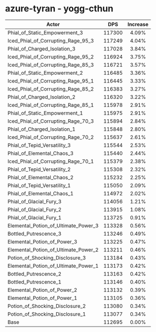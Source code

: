 # azure-tyran - yogg-cthun
| Actor | DPS | Increase |
|---|:---:|:---:|
|Phial_of_Static_Empowerment_3|117300|4.09%|
|Iced_Phial_of_Corrupting_Rage_95_3|117249|4.04%|
|Phial_of_Charged_Isolation_3|117028|3.84%|
|Iced_Phial_of_Corrupting_Rage_95_2|116924|3.75%|
|Iced_Phial_of_Corrupting_Rage_85_3|116721|3.57%|
|Phial_of_Static_Empowerment_2|116485|3.36%|
|Iced_Phial_of_Corrupting_Rage_95_1|116445|3.33%|
|Iced_Phial_of_Corrupting_Rage_85_2|116383|3.27%|
|Phial_of_Charged_Isolation_2|116320|3.22%|
|Iced_Phial_of_Corrupting_Rage_85_1|115978|2.91%|
|Phial_of_Static_Empowerment_1|115975|2.91%|
|Iced_Phial_of_Corrupting_Rage_70_3|115894|2.84%|
|Phial_of_Charged_Isolation_1|115848|2.80%|
|Iced_Phial_of_Corrupting_Rage_70_2|115637|2.61%|
|Phial_of_Tepid_Versatility_3|115544|2.53%|
|Phial_of_Elemental_Chaos_3|115440|2.44%|
|Iced_Phial_of_Corrupting_Rage_70_1|115379|2.38%|
|Phial_of_Tepid_Versatility_2|115308|2.32%|
|Phial_of_Elemental_Chaos_2|115232|2.25%|
|Phial_of_Tepid_Versatility_1|115050|2.09%|
|Phial_of_Elemental_Chaos_1|114972|2.02%|
|Phial_of_Glacial_Fury_3|114056|1.21%|
|Phial_of_Glacial_Fury_2|113915|1.08%|
|Phial_of_Glacial_Fury_1|113725|0.91%|
|Elemental_Potion_of_Ultimate_Power_3|113328|0.56%|
|Bottled_Putrescence_3|113246|0.49%|
|Elemental_Potion_of_Power_3|113225|0.47%|
|Elemental_Potion_of_Ultimate_Power_2|113211|0.46%|
|Potion_of_Shocking_Disclosure_3|113184|0.43%|
|Elemental_Potion_of_Ultimate_Power_1|113173|0.42%|
|Bottled_Putrescence_2|113163|0.42%|
|Bottled_Putrescence_1|113146|0.40%|
|Elemental_Potion_of_Power_2|113132|0.39%|
|Elemental_Potion_of_Power_1|113105|0.36%|
|Potion_of_Shocking_Disclosure_2|113080|0.34%|
|Potion_of_Shocking_Disclosure_1|113077|0.34%|
|Base|112695|0.00%|
